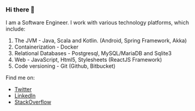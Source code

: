 ### Hi there 👋

I am a Software Engineer. I work with various technology platforms, which include:
1. The JVM - Java, Scala and Kotlin. (Android, Spring Framework, Akka)
2. Containerization - Docker
3. Relational Databases - Postgresql, MySQL/MariaDB and Sqlite3
4. Web - JavaScript, Html5, Stylesheets (ReactJS Framework)
5. Code versioning - Git (Github, Bitbucket)

Find me on:
- [Twitter](https://twitter.com/patwanjau)
- [LinkedIn](https://linkedin.com/in/patwanjau)
- [StackOverflow](https://stackoverflow.com/users/1334330/patrick-w?tab=profile)


<!--
**patwanjau/patwanjau** is a ✨ _special_ ✨ repository because its `README.md` (this file) appears on your GitHub profile.

Here are some ideas to get you started:

- 🔭 I’m currently working on ...
- 🌱 I’m currently learning ...
- 👯 I’m looking to collaborate on ...
- 🤔 I’m looking for help with ...
- 💬 Ask me about ...
- 📫 How to reach me: ...
- 😄 Pronouns: ...
- ⚡ Fun fact: ...
-->

